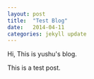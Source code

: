 ```yaml
---
layout: post
title:  "Test Blog"
date:   2014-04-11
categories: jekyll update
---
```


Hi, This is yushu's blog.

This is a test post.
